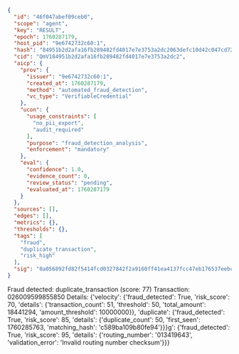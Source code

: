 ```json
{
  "id": "46f047abef09ceb0",
  "scope": "agent",
  "key": "RESULT",
  "epoch": 1760287179,
  "host_pid": "9e6742732c60:1",
  "hash": "84951b2d2afa16fb289482fd4017e7e3753a2dc2063defc10d42c047cd724d0a",
  "cid": "QmV184951b2d2afa16fb289482fd4017e7e3753a2dc2",
  "aicp": {
    "prov": {
      "issuer": "9e6742732c60:1",
      "created_at": 1760287179,
      "method": "automated_fraud_detection",
      "vc_type": "VerifiableCredential"
    },
    "ucon": {
      "usage_constraints": [
        "no_pii_export",
        "audit_required"
      ],
      "purpose": "fraud_detection_analysis",
      "enforcement": "mandatory"
    },
    "eval": {
      "confidence": 1.0,
      "evidence_count": 0,
      "review_status": "pending",
      "evaluated_at": 1760287179
    }
  },
  "sources": [],
  "edges": [],
  "metrics": {},
  "thresholds": {},
  "tags": [
    "fraud",
    "duplicate_transaction",
    "risk_high"
  ],
  "sig": "0a056892fd82f5414fcd0327842f2a9160ff41ea4137fcc47eb176537eebcf43"
}
```

Fraud detected: duplicate_transaction (score: 77)
Transaction: 026009599855850
Details: {'velocity': {'fraud_detected': True, 'risk_score': 70, 'details': {'transaction_count': 51, 'threshold': 50, 'total_amount': 18441294, 'amount_threshold': 10000000}}, 'duplicate': {'fraud_detected': True, 'risk_score': 85, 'details': {'duplicate_count': 50, 'first_seen': 1760285763, 'matching_hash': 'c589ba109b80fe94'}}}g': {'fraud_detected': True, 'risk_score': 95, 'details': {'routing_number': '013419643', 'validation_error': 'Invalid routing number checksum'}}}